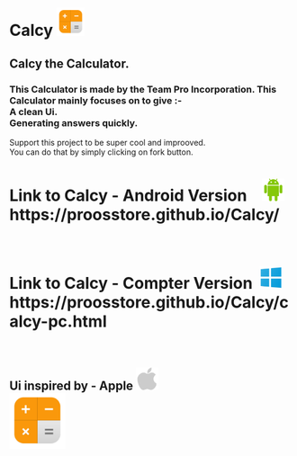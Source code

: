 <h1>Calcy <img src="171352_calculator_icon.png" height="50">
 </h1>
<H2>Calcy the Calculator.</h2>
<h3>This Calculator is made by the Team
Pro Incorporation.
This Calculator mainly focuses on to give :- <br>
A clean Ui.<br>
Generating answers quickly.</h3>
<P>Support this project to be super cool and
improoved.<br>
You can do that by simply clicking on fork button.
</P>
<h1>Link to Calcy - Android Version &#160;&#160;&#160;<img src="android.png" height="40">
<br>
https://proosstore.github.io/Calcy/
</h1>
<Br>
<h1>Link to Calcy - Compter Version &#160;<img src="windows10.png" height="40">
<br>
https://proosstore.github.io/Calcy/calcy-pc.html</h1>
<br>
<H2>Ui inspired by - Apple <img src="apple.png" height="40">
<br>
<img src="171352_calculator_icon.png" height="100">
